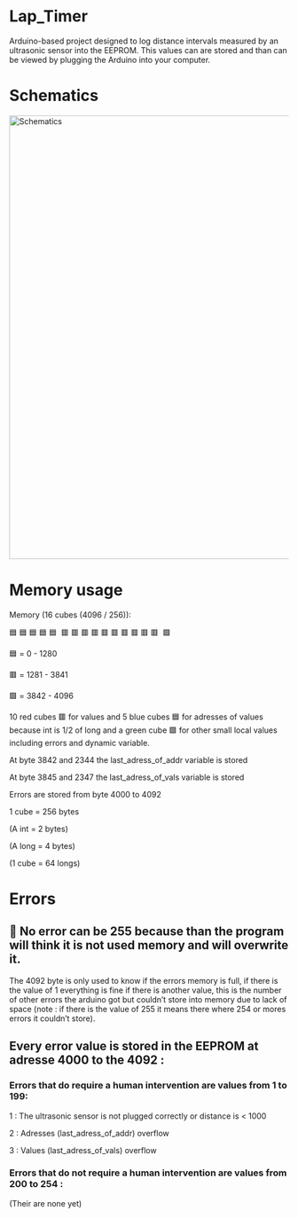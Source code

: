 # Lap_Timer
Arduino-based project designed to log distance intervals measured by an ultrasonic sensor into the EEPROM. This values can are stored and than can be viewed by plugging the Arduino into your computer.
# Schematics

<img width="800" alt="Schematics" src="https://github.com/Glenato/Lap_Timer/assets/124728975/e268e161-8bc2-4910-9156-191676ca5cd4">

# Memory usage
Memory (16 cubes (4096 / 256)): 

🟦 🟦 🟦 🟦 🟦  🟥 🟥 🟥 🟥 🟥 🟥 🟥 🟥 🟥 🟥  🟩

🟦 = 0 - 1280

🟥 = 1281 - 3841

🟩 = 3842 - 4096

10 red cubes 🟥 for values and 5 blue cubes 🟦 for adresses of values because int is 1/2 of long and a green cube 🟩 for other small local values including errors and dynamic variable.

At byte 3842 and 2344 the last_adress_of_addr variable is stored 

At byte 3845 and 2347 the last_adress_of_vals variable is stored 

Errors are stored from byte 4000 to 4092

1 cube = 256 bytes

(A int = 2 bytes)

(A long  = 4 bytes)

(1 cube = 64 longs)

# Errors 

## 🛑 No error can be 255 because than the program will think it is not used memory and will overwrite it.

The 4092 byte is only used to know if the errors memory is full, if there is the value of 1 everything is fine if there is another value, this is the number of other errors the arduino got but couldn’t store into memory due to lack of space (note : if there is the value of 255 it means there where 254 or mores errors it couldn’t store).

## Every error value is stored in the EEPROM at adresse 4000 to the 4092 :

### Errors that do require a human intervention are values from 1 to  199:

1 : The ultrasonic sensor is not plugged correctly or distance is < 1000  

2 : Adresses (last_adress_of_addr) overflow 

3 : Values (last_adress_of_vals) overflow 

### Errors that do not require a human intervention are values from 200 to 254 :
(Their are none yet)
